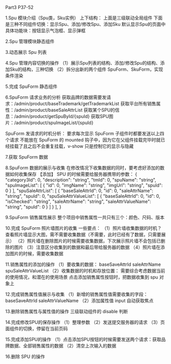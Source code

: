 Part3 P37-52

1.Spu 模块介绍（Spu类，Sku实例）
上下结构：
上面是三级联动全局组件
下面是三种不同组件切换：显示Spu、添加/修改Spu、添加Sku
默认显示Spu的页面中具体功能块：按钮显示气泡框、显示弹框

2.Spu 管理模块静态组件

3.动态展示 Spu 列表

4.Spu 管理内容切换的操作
（1）展示Spu列表的结构、添加/修改Spu的结构、添加Sku的结构，三种切换
（2）拆分出新的两个组件 SpuForm、SkuForm，实现条件渲染

5.完成 SpuForm 静态组件

6.SpuForm 请求业务的分析
获取品牌的数据需要发请求：/admin/product/baseTrademark/getTrademarkList
获取平台所有销售属性：/admin/product/baseSaleAttrList
获取某个SPU的信息：/admin/product/getSpuById/{spuId}
获取SPU图片：/admin/product/spuImageList/{spuId}

SpuForm 发请求的时机分析：
要求每次显示 SpuForm 子组件时都要发送以上四个请求
不能放在 SpuForm 的 mounted 钩子中，因为它在父组件挂载完毕时就已经挂载了且之后不会重复挂载，v-show 只是控制它的显示与隐藏

7.获取 SpuForm 数据

8.SpuForm 数据的展示与收集
在修改情况下收集数据的同时，要考虑好添加的数据如何收集保存
【添加】 SPU 的时候需要给服务器携带的参数：
{
  "category3Id": 0,
  "description": "string",
  "tmId": 0,
  "spuName": "string",
  "spuImageList": [
    {
      "id": 0,
      "imgName": "string",
      "imgUrl": "string",
      "spuId": 0
    }
  ],
  "spuSaleAttrList": [
    {
      "baseSaleAttrId": 0,
      "id": 0,
      "saleAttrName": "string",
      "spuId": 0,
      "spuSaleAttrValueList": [
        {
          "baseSaleAttrId": 0,
          "id": 0,
          "isChecked": "string",
          "saleAttrName": "string",
          "saleAttrValueName": "string",
          "spuId": 0
        }
      ]
    }
  ],
}

9.SpuForm 销售属性展示
整个项目中销售属性一共只有三个：颜色、尺码、版本

10.完成 SpuForm 照片墙图片的收集
一些要点：
（1）照片墙收集数据的时机？
  查看照片墙显示大图，需不需要收集数据（不需要，此时已经有了数据，只需要展示）
（2）照片墙在删除图片的时候需要收集数据，下次展示照片墙不会包括已删除的图片
（3）注意区分收集到的数据和最后带给服务器的数据
（4）照片墙在添加图片的时候，需要收集数据

11.销售属性的添加的操作
（1）要收集的数据：
baseSaveAttrId
saleAttrName
spuSaleAttrValueList
（2）收集数据的时机和存放位置：
需要综合考虑数据当前的使用情况，和潜在的使用场景
点击添加销售属性按钮时，把数据收集到 spu 对象上

12.完成销售属性值展示与收集
（1）新增的销售属性值需要收集的字段：
baseSaveAttrId
saleAttrValueName
（2）添加属性值 input 自动获取焦点

13.删除销售属性与属性值的操作
三级联动组件的 disable 判断

14.完成修改SPU的保存操作
（1）整理参数
（2）发送提交服务器的请求
（3）页面组件的切换，停留在当前页码

15.完成添加SPU的操作
（1）点击添加SPU按钮的时候需要发送两个请求：获取品牌数据、全部销售属性的数据
（2）清空上次输入的数据

16.删除 SPU 的操作
